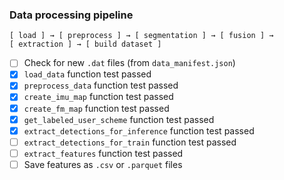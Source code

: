 ### Data processing pipeline

```
[ load ] → [ preprocess ] → [ segmentation ] → [ fusion ] → 
[ extraction ] → [ build dataset ]
```


- [ ] Check for new `.dat` files (from `data_manifest.json`)
- [x] `load_data` function test passed
- [x] `preprocess_data` function test passed
- [x] `create_imu_map` function test passed
- [x] `create_fm_map` function test passed
- [x] `get_labeled_user_scheme` function test passed
- [x] `extract_detections_for_inference` function test passed
- [ ] `extract_detections_for_train` function test passed
- [ ] `extract_features` function test passed
- [ ] Save features as `.csv` or `.parquet` files
